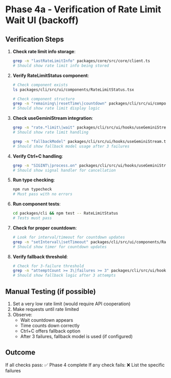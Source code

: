 # Phase 4a - Verification of Rate Limit Wait UI (backoff)

## Verification Steps

1. **Check rate limit info storage**:

   ```bash
   grep -n "lastRateLimitInfo" packages/core/src/core/client.ts
   # Should show rate limit info being stored
   ```

2. **Verify RateLimitStatus component**:

   ```bash
   # Check component exists
   ls packages/cli/src/ui/components/RateLimitStatus.tsx

   # Check component structure
   grep -n "remaining\|resetTime\|countdown" packages/cli/src/ui/components/RateLimitStatus.tsx
   # Should show rate limit display logic
   ```

3. **Check useGeminiStream integration**:

   ```bash
   grep -n "rate.*limit\|wait" packages/cli/src/ui/hooks/useGeminiStream.ts
   # Should show rate limit handling

   grep -n "fallbackModel" packages/cli/src/ui/hooks/useGeminiStream.ts
   # Should show fallback model usage after 3 failures
   ```

4. **Verify Ctrl+C handling**:

   ```bash
   grep -n "SIGINT\|process.on" packages/cli/src/ui/hooks/useGeminiStream.ts
   # Should show signal handler for cancellation
   ```

5. **Run type checking**:

   ```bash
   npm run typecheck
   # Must pass with no errors
   ```

6. **Run component tests**:

   ```bash
   cd packages/cli && npm test -- RateLimitStatus
   # Tests must pass
   ```

7. **Check for proper countdown**:

   ```bash
   # Look for interval/timeout for countdown updates
   grep -n "setInterval\|setTimeout" packages/cli/src/ui/components/RateLimitStatus.tsx
   # Should show timer for countdown updates
   ```

8. **Verify fallback threshold**:
   ```bash
   # Check for 3-failure threshold
   grep -n "attemptCount >= 3\|failures >= 3" packages/cli/src/ui/hooks/useGeminiStream.ts
   # Should show fallback logic after 3 attempts
   ```

## Manual Testing (if possible)

1. Set a very low rate limit (would require API cooperation)
2. Make requests until rate limited
3. Observe:
   - Wait countdown appears
   - Time counts down correctly
   - Ctrl+C offers fallback option
   - After 3 failures, fallback model is used (if configured)

## Outcome

If all checks pass: ✅ Phase 4 complete
If any check fails: ❌ List the specific failures
